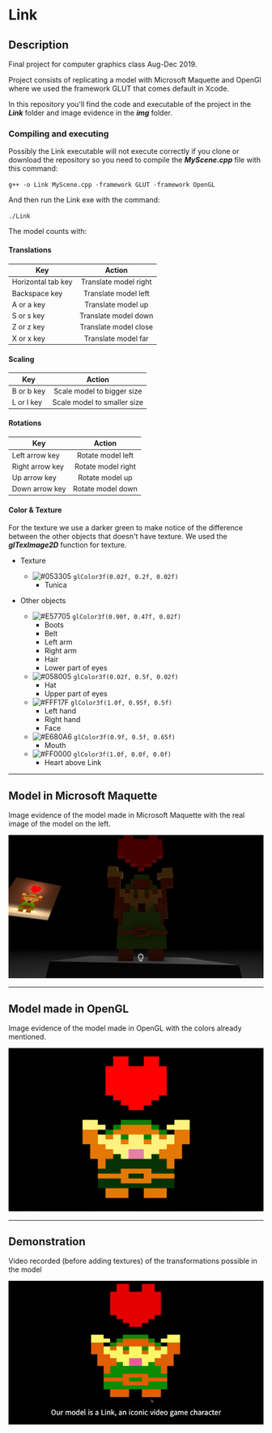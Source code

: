 # Link

## Description
Final project for computer graphics class Aug-Dec 2019.

Project consists of replicating a model with Microsoft Maquette and OpenGl where we used the framework GLUT that comes default in Xcode.

In this repository you'll find the code and executable of the project in the ***Link*** folder and image evidence in the ***img*** folder.

### Compiling and executing

Possibly the Link executable will not execute correctly if you clone or download the repository so you need to compile the ***MyScene.cpp*** file with this command:

`g++ -o Link MyScene.cpp -framework GLUT -framework OpenGL`

And then run the Link exe with the command:

`./Link`

The model counts with:
#### Translations

|Key|Action |
|----|:-----:|
|Horizontal tab key| Translate model right|
|Backspace key| Translate model left|
|A or a key| Translate model up|
|S or s key| Translate model down|
|Z or z key| Translate model close|
|X or x key| Translate model far|

#### Scaling

|Key|Action |
|----|:-----:|
|B or b key| Scale model to bigger size|
|L or l key| Scale model to smaller size|

#### Rotations

|Key|Action |
|----|:-----:|
|Left arrow key| Rotate model left|
|Right arrow key| Rotate model right|
|Up arrow key| Rotate model up|
|Down arrow key| Rotate model down|

#### Color & Texture

For the texture we use a darker green to make notice of the difference between the other objects that doesn't have texture.
We used the ***glTexImage2D*** function for texture.

- Texture
  - ![#053305](https://placehold.it/15/053305/000000?text=+) `glColor3f(0.02f, 0.2f, 0.02f)`
    - Tunica
    
- Other objects
  - ![#E57705](https://placehold.it/15/E57705/000000?text=+) `glColor3f(0.90f, 0.47f, 0.02f)`
    - Boots
    - Belt
    - Left arm
    - Right arm
    - Hair
    - Lower part of eyes
  - ![#058005](https://placehold.it/15/058005/000000?text=+) `glColor3f(0.02f, 0.5f, 0.02f)`
    - Hat
    - Upper part of eyes
  - ![#FFF17F](https://placehold.it/15/FFF17F/000000?text=+) `glColor3f(1.0f, 0.95f, 0.5f)`
    - Left hand
    - Right hand
    - Face
  - ![#E680A6](https://placehold.it/15/E680A6/000000?text=+) `glColor3f(0.9f, 0.5f, 0.65f)`
    - Mouth
  - ![#FF0000](https://placehold.it/15/FF0000/000000?text=+) `glColor3f(1.0f, 0.0f, 0.0f)`
    - Heart above Link

***

## Model in Microsoft Maquette
Image evidence of the model made in Microsoft Maquette with the real image of the model on the left.

![Microsoft Maquette Model](img/MicrosoftMaq.png)

***

## Model made in OpenGL
Image evidence of the model made in OpenGL with the colors already mentioned.

![OpenGL model](img/Link_w_texture.png)

***

## Demonstration
Video recorded (before adding textures) of the transformations possible in the model

![Video](img/Link_gif.gif)



